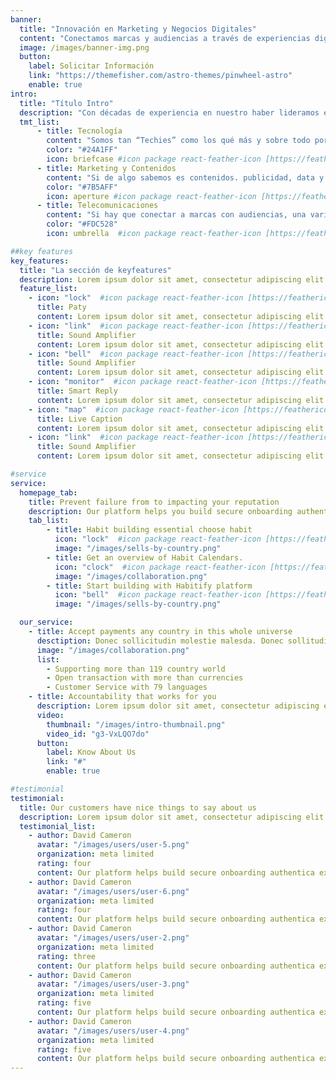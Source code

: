 ```yaml
---
banner:
  title: "Innovación en Marketing y Negocios Digitales"
  content: "Conectamos marcas y audiencias a través de experiencias digitales excepcionales que no solo conectan, sino que también cautivan a nuestra audiencia."
  image: /images/banner-img.png
  button:
    label: Solicitar Información
    link: "https://themefisher.com/astro-themes/pinwheel-astro"
    enable: true
intro:
  title: "Título Intro"
  description: "Con décadas de experiencia en nuestro haber lideramos el camino en la innovación digital, fusionando la Tecnología, el Marketing y las Telecomunicaciones (TMT) para crear soluciones que impulsan el éxito empresarial."
  tmt_list:
      - title: Tecnología
        content: "Somos tan “Techies” como los qué más y sobre todo porque nos ha tocado innovar desde antes que existiera el Internet y los teléfonos móviles hasta la Inteligencia Artificial y el Internet de las Cosas"
        color: "#24A1FF"
        icon: briefcase #icon package react-feather-icon [https://feathericons.com]
      - title: Marketing y Contenidos
        content: "Si de algo sabemos es contenidos. publicidad, data y comunicación. Creamos el primer sitio de Internet en México hace casi 30 años, vendimos la primera campaña de publicidad digital a fines de los 90s y hemos seguido creando campañas de publicidad en todas las plataformas digitales que han ido surgiendo a través de los años, siempre con estrategia y creatividad enfocada a los resultados de las marcas."
        color: "#7B5AFF"
        icon: aperture #icon package react-feather-icon [https://feathericons.com]
      - title: Telecomunicaciones
        content: "Si hay que conectar a marcas con audiencias, una variable básica son las telecomunicaciones. Desde las conexiones vía Dial-up, hasta las redes WiFi y el 5G, pasando por el SMS y el MMS, siempre las hemos integrado como parte de una estrategia de comunicación y de negocio."
        color: "#FDC528"
        icon: umbrella  #icon package react-feather-icon [https://feathericons.com]

##key features
key_features:
  title: "La sección de keyfeatures"
  description: Lorem ipsum dolor sit amet, consectetur adipiscing elit. Morbi egestas Werat viverra id et aliquet. vulputate egestas sollicitudin.
  feature_list:
    - icon: "lock"  #icon package react-feather-icon [https://feathericons.com/]
      title: Paty
      content: Lorem ipsum dolor sit amet, consectetur adipiscing elit.
    - icon: "link"  #icon package react-feather-icon [https://feathericons.com/]
      title: Sound Amplifier
      content: Lorem ipsum dolor sit amet, consectetur adipiscing elit.
    - icon: "bell"  #icon package react-feather-icon [https://feathericons.com/]
      title: Sound Amplifier
      content: Lorem ipsum dolor sit amet, consectetur adipiscing elit.
    - icon: "monitor"  #icon package react-feather-icon [https://feathericons.com/]
      title: Smart Reply
      content: Lorem ipsum dolor sit amet, consectetur adipiscing elit.
    - icon: "map"  #icon package react-feather-icon [https://feathericons.com/]
      title: Live Caption
      content: Lorem ipsum dolor sit amet, consectetur adipiscing elit.
    - icon: "link"  #icon package react-feather-icon [https://feathericons.com/]
      title: Sound Amplifier
      content: Lorem ipsum dolor sit amet, consectetur adipiscing elit.

#service
service:
  homepage_tab:
    title: Prevent failure from to impacting your reputation
    description: Our platform helps you build secure onboarding authentication experiences that retain and engage your users. We build the infrastructure, you can.
    tab_list:
        - title: Habit building essential choose habit
          icon: "lock"  #icon package react-feather-icon [https://feathericons.com/]
          image: "/images/sells-by-country.png"
        - title: Get an overview of Habit Calendars.
          icon: "clock"  #icon package react-feather-icon [https://feathericons.com/]
          image: "/images/collaboration.png"
        - title: Start building with Habitify platform
          icon: "bell"  #icon package react-feather-icon [https://feathericons.com/]
          image: "/images/sells-by-country.png"

  our_service:
    - title: Accept payments any country in this whole universe
      desctiption: Donec sollicitudin molestie malesda. Donec sollitudin molestie malesuada. Mauris pellentesque nec, egestas non nisi. Cras ultricies ligula sed
      image: "/images/collaboration.png"
      list:
        - Supporting more than 119 country world
        - Open transaction with more than currencies
        - Customer Service with 79 languages
    - title: Accountability that works for you
      description: Lorem ipsum dolor sit amet, consectetur adipiscing elit. Morbi egestas Werat viverra id et aliquet. vulputate egestas sollicitudin.
      video:
        thumbnail: "/images/intro-thumbnail.png"
        video_id: "g3-VxLQO7do"
      button:
        label: Know About Us
        link: "#"
        enable: true

#testimonial
testimonial:
  title: Our customers have nice things to say about us
  description: Lorem ipsum dolor sit amet, consectetur adipiscing elit. Morbi egestas Werat viverra id et aliquet. vulputate egestas sollicitudin.
  testimonial_list:
    - author: David Cameron
      avatar: "/images/users/user-5.png"
      organization: meta limited
      rating: four
      content: Our platform helps build secure onboarding authentica experiences & engage your users. We build .
    - author: David Cameron
      avatar: "/images/users/user-6.png"
      organization: meta limited
      rating: four
      content: Our platform helps build secure onboarding authentica experiences & engage your users. We build .
    - author: David Cameron
      avatar: "/images/users/user-2.png"
      organization: meta limited
      rating: three
      content: Our platform helps build secure onboarding authentica experiences & engage your users. We build .
    - author: David Cameron
      avatar: "/images/users/user-3.png"
      organization: meta limited
      rating: five
      content: Our platform helps build secure onboarding authentica experiences & engage your users. We build .
    - author: David Cameron
      avatar: "/images/users/user-4.png"
      organization: meta limited
      rating: five
      content: Our platform helps build secure onboarding authentica experiences & engage your users. We build .
---
```

